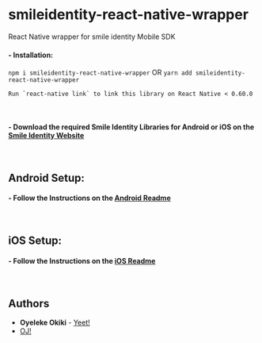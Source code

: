 # smileidentity-react-native-wrapper
React Native wrapper for smile identity Mobile SDK
&nbsp;
#### -  Installation:
`npm i smileidentity-react-native-wrapper` OR `yarn add smileidentity-react-native-wrapper`
```
Run `react-native link` to link this library on React Native < 0.60.0
```
&nbsp;
#### -  Download the required Smile Identity Libraries for Android or iOS on the [Smile Identity Website](https://test-smileid.herokuapp.com/sdk)
&nbsp;
## Android Setup:
#### -  Follow the Instructions on the [Android Readme](https://github.com/PiggyTech/smileidentity-react-native-wrapper/tree/master/android)
&nbsp;
## iOS Setup:
#### -  Follow the Instructions on the [iOS Readme](https://github.com/PiggyTech/smileidentity-react-native-wrapper/tree/master/ios)
&nbsp;
## Authors

* **Oyeleke Okiki** - [Yeet!](http://oyelekeokiki.com)
* [OJ!](mailto:oj@piggyvest.com)


